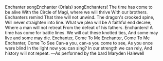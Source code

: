 Enchanter songEnchanter (Orlais) songEnchanters!
The time has come to be alive
With the Circle of Magi, where we will thrive
With our brothers.
Enchanters remind
That time will not unwind.
The dragon's crooked spine,
Will never straighten into line.
What we plea will be
A faithful end decree,
Where a man will not retreat
From the defeat of his fathers.
Enchanters!
A time has come for battle lines.
We will cut these knotted ties,
And some may live and some may die.
Enchanter, Come To Me
Enchanter, Come To Me
Enchanter, Come To See
Can-a you, can-a you come to see,
As you once were blind
In the light now you can sing?
In our strength we can rely,
And history will not repeat.
—As performed by the bard Maryden Halewell
